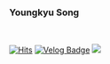 ### Youngkyu Song

&nbsp;

[![Hits](https://hits.seeyoufarm.com/api/count/incr/badge.svg?url=https%3A%2F%2Fgithub.com%2FYoungking0914&count_bg=%237E7E7E&title_bg=%23555555&icon=swift.svg&icon_color=%23FF8D00&title=hits&edge_flat=false)](https://hits.seeyoufarm.com)
[![Velog Badge](http://img.shields.io/badge/-Velog-20c997?style=flat&link=https://velog.io/@youngking0914)](https://velog.io/@youngking0914)
<img src="https://img.shields.io/badge/Swift-E34F26?style=&&logo=Swift&logoColor=white&abel=&color=FA7343&labelColor=FA7343"/>

 
&nbsp;

 
<!--
<img src="https://img.shields.io/badge/Swift-E34F26?style=for-the-badge&&logo=Swift&logoColor=white&abel=&color=FA7343&labelColor=FA7343"/>

![GitHub stats](https://github-readme-stats.vercel.app/api?username=Youngking0914&show_icons=true&count_private=true) 

![Profile views](https://gpvc.arturio.dev/Youngking0914)
 
<img src="https://img.shields.io/badge/Swift-E34F26?style=for-the-badge&logo=Swift&logoColor=white"/></a>
-->
